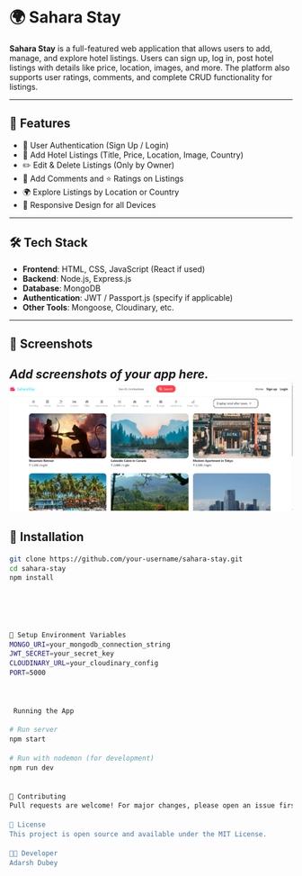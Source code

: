 # 🌍 Sahara Stay

**Sahara Stay** is a full-featured web application that allows users to add, manage, and explore hotel listings. Users can sign up, log in, post hotel listings with details like price, location, images, and more. The platform also supports user ratings, comments, and complete CRUD functionality for listings.

---

## 🚀 Features

- 🔐 User Authentication (Sign Up / Login)
- 🏨 Add Hotel Listings (Title, Price, Location, Image, Country)
- ✏️ Edit & Delete Listings (Only by Owner)
- 💬 Add Comments and ⭐ Ratings on Listings
- 🌍 Explore Listings by Location or Country
- 📱 Responsive Design for all Devices

---

## 🛠️ Tech Stack

- **Frontend**: HTML, CSS, JavaScript (React if used)
- **Backend**: Node.js, Express.js
- **Database**: MongoDB
- **Authentication**: JWT / Passport.js (specify if applicable)
- **Other Tools**: Mongoose, Cloudinary, etc.

---

## 📸 Screenshots

_Add screenshots of your app here._
![image alt](https://github.com/Adarsh841412/saharastay/blob/main/Screenshot%202025-05-21%20211210.png)
---

## 📂 Installation

```bash
git clone https://github.com/your-username/sahara-stay.git
cd sahara-stay
npm install





🔑 Setup Environment Variables
MONGO_URI=your_mongodb_connection_string
JWT_SECRET=your_secret_key
CLOUDINARY_URL=your_cloudinary_config
PORT=5000



 Running the App

# Run server
npm start

# Run with nodemon (for development)
npm run dev


🙌 Contributing
Pull requests are welcome! For major changes, please open an issue first to discuss what you'd like to change.

📄 License
This project is open source and available under the MIT License.

👨‍💻 Developer
Adarsh Dubey







